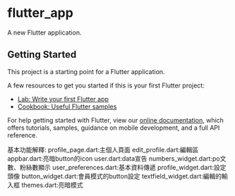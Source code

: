 # flutter_app

A new Flutter application.

## Getting Started

This project is a starting point for a Flutter application.

A few resources to get you started if this is your first Flutter project:

- [Lab: Write your first Flutter app](https://flutter.dev/docs/get-started/codelab)
- [Cookbook: Useful Flutter samples](https://flutter.dev/docs/cookbook)

For help getting started with Flutter, view our
[online documentation](https://flutter.dev/docs), which offers tutorials,
samples, guidance on mobile development, and a full API reference.

基本功能解釋:
profile_page.dart:主個人頁面
edit_profile.dart:編輯區
appbar.dart:亮暗button的icon
user.dart:data宣告
numbers_widget.dart:po文數、粉絲數顯示
user_preferences.dart:基本資料傳遞
profile_widget.dart:設定頭像
button_widget.dart:會員模式的button設定
textfield_widget.dart:編輯的輸入框
themes.dart:亮暗模式
